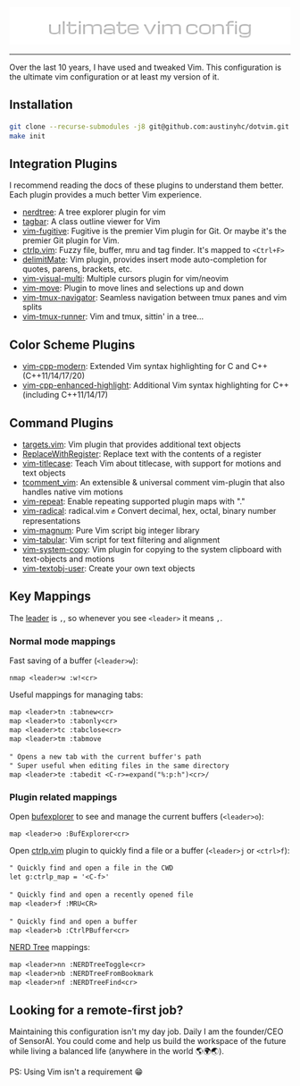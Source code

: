 ![ultimate-vim-config](img/ultimate-vim-config.png)

---

Over the last 10 years, I have used and tweaked Vim. This configuration is the ultimate vim configuration or at least my version of it.

## Installation

```bash
git clone --recurse-submodules -j8 git@github.com:austinyhc/dotvim.git ~/.vim
make init
```
## Integration Plugins

I recommend reading the docs of these plugins to understand them better. Each plugin provides a much better Vim experience.

- [nerdtree](https://github.com/scrooloose/nerdtree): A tree explorer plugin for vim
- [tagbar](https://github.com/preservim/tagbar): A class outline viewer for Vim
- [vim-fugitive](https://github.com/tpope/vim-fugitive): Fugitive is the premier Vim plugin for Git. Or maybe it's the premier Git plugin for Vim.
- [ctrlp.vim](https://github.com/ctrlpvim/ctrlp.vim): Fuzzy file, buffer, mru and tag finder. It's mapped to `<Ctrl+F>`
- [delimitMate](https://github.com/Raimondi/delimitMate): Vim plugin, provides insert mode auto-completion for quotes, parens, brackets, etc.
- [vim-visual-multi](https://github.com/mg979/vim-visual-multi): Multiple cursors plugin for vim/neovim
- [vim-move](https://github.com/matze/vim-move): Plugin to move lines and selections up and down
- [vim-tmux-navigator](https://github.com/christoomey/vim-tmux-navigator): Seamless navigation between tmux panes and vim splits
- [vim-tmux-runner](https://github.com/christoomey/vim-tmux-runner): Vim and tmux, sittin' in a tree...

## Color Scheme Plugins

- [vim-cpp-modern](https://github.com/bfrg/vim-cpp-modern): Extended Vim syntax highlighting for C and C++ (C++11/14/17/20)
- [vim-cpp-enhanced-highlight](https://github.com/octol/vim-cpp-enhanced-highlight): Additional Vim syntax highlighting for C++ (including C++11/14/17)

## Command Plugins

- [targets.vim](https://github.com/wellle/targets.vim): Vim plugin that provides additional text objects
- [ReplaceWithRegister](https://github.com/vim-scripts/ReplaceWithRegister): Replace text with the contents of a register
- [vim-titlecase](https://github.com/christoomey/vim-titlecase): Teach Vim about titlecase, with support for motions and text objects
- [tcomment_vim](https://github.com/tomtom/tcomment_vim): An extensible & universal comment vim-plugin that also handles native vim motions
- [vim-repeat](https://github.com/tpope/vim-repeat): Enable repeating supported plugin maps with "."
- [vim-radical](https://github.com/glts/vim-radical): radical.vim ✊ Convert decimal, hex, octal, binary number representations
- [vim-magnum](https://github.com/glts/vim-magnum): Pure Vim script big integer library
- [vim-tabular](http://vimcasts.org/episod): Vim script for text filtering and alignment
- [vim-system-copy](https://github.com/christoomey/vim-system-copy): Vim plugin for copying to the system clipboard with text-objects and motions
- [vim-textobj-user](https://github.com/kana/vim-textobj-user): Create your own text objects

## Key Mappings

The [leader](http://learnvimscriptthehardway.stevelosh.com/chapters/06.html#leader) is `,`, so whenever you see `<leader>` it means `,`.

### Normal mode mappings

Fast saving of a buffer (`<leader>w`):

```
nmap <leader>w :w!<cr>
```

Useful mappings for managing tabs:

```
map <leader>tn :tabnew<cr>
map <leader>to :tabonly<cr>
map <leader>tc :tabclose<cr>
map <leader>tm :tabmove

" Opens a new tab with the current buffer's path
" Super useful when editing files in the same directory
map <leader>te :tabedit <C-r>=expand("%:p:h")<cr>/
```

### Plugin related mappings

Open [bufexplorer](https://github.com/vim-scripts/bufexplorer.zip) to see and manage the current buffers (`<leader>o`):

```
map <leader>o :BufExplorer<cr>
```

Open [ctrlp.vim](https://github.com/kien/ctrlp.vim) plugin to quickly find a file or a buffer (`<leader>j` or `<ctrl>f`):

```
" Quickly find and open a file in the CWD
let g:ctrlp_map = '<C-f>'

" Quickly find and open a recently opened file
map <leader>f :MRU<CR>

" Quickly find and open a buffer
map <leader>b :CtrlPBuffer<cr>
```

[NERD Tree](https://github.com/scrooloose/nerdtree) mappings:

```
map <leader>nn :NERDTreeToggle<cr>
map <leader>nb :NERDTreeFromBookmark
map <leader>nf :NERDTreeFind<cr>
```

## Looking for a remote-first job?

Maintaining this configuration isn't my day job. Daily I am the founder/CEO of SensorAI. You could come and help us build the workspace of the future while living a balanced life (anywhere in the world 🌎🌍🌏).

PS: Using Vim isn't a requirement 😁
